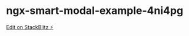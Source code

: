 # ngx-smart-modal-example-4ni4pg

[Edit on StackBlitz ⚡️](https://stackblitz.com/edit/ngx-smart-modal-example-4ni4pg)